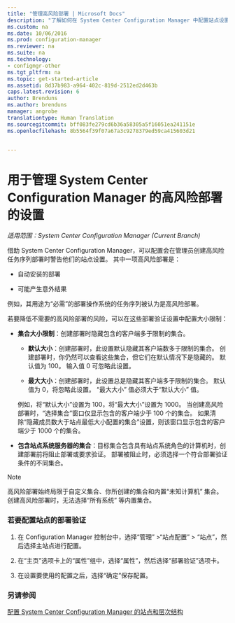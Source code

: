 ```yaml
---
title: "管理高风险部署 | Microsoft Docs"
description: "了解如何在 System Center Configuration Manager 中配置站点设置以便在管理员创建高风险部署时警告他们。"
ms.custom: na
ms.date: 10/06/2016
ms.prod: configuration-manager
ms.reviewer: na
ms.suite: na
ms.technology:
- configmgr-other
ms.tgt_pltfrm: na
ms.topic: get-started-article
ms.assetid: 8d37b983-a964-402c-819d-2512ed2d463b
caps.latest.revision: 6
author: Brenduns
ms.author: brenduns
manager: angrobe
translationtype: Human Translation
ms.sourcegitcommit: bff083fe279cd6b36a58305a5f16051ea241151e
ms.openlocfilehash: 8b5564f39f07a67a3c9278379ed59ca415603d21


---
```

# <a name="settings-to-manage-high-risk-deployments-for-system-center-configuration-manager"></a>用于管理 System Center Configuration Manager 的高风险部署的设置

*适用范围：System Center Configuration Manager (Current Branch)*


借助 System Center Configuration Manager，可以配置会在管理员创建高风险任务序列部署时警告他们的站点设置。 其中一项高风险部署是：  

-   自动安装的部署  

-   可能产生意外结果  

 例如，其用途为“必需”的部署操作系统的任务序列被认为是高风险部署。  

 若要降低不需要的高风险部署的风险，可以在这些部署验证设置中配置大小限制：  

-   **集合大小限制**：创建部署时隐藏包含的客户端多于限制的集合。  

    -   **默认大小**：创建部署时，此设置默认隐藏其客户端数多于限制的集合。 创建部署时，你仍然可以查看这些集合，但它们在默认情况下是隐藏的。 默认值为 100。 输入值 0 可忽略此设置。  

    -   **最大大小**：创建部署时，此设置总是隐藏其客户端多于限制的集合。 默认值为 0，将忽略此设置。 “最大大小”  值必须大于“默认大小”  值。  

     例如，将“默认大小”设置为 100，将“最大大小”设置为 1000。 当创建高风险部署时，“选择集合”窗口仅显示包含的客户端少于 100 个的集合。 如果清除“隐藏成员数大于站点最低大小配置的集合”设置，则该窗口显示包含的客户端少于 1000 个的集合。  

-   **包含站点系统服务器的集合**：目标集合包含具有站点系统角色的计算机时，创建部署前将阻止部署或要求验证。 部署被阻止时，必须选择一个符合部署验证条件的不同集合。  

> [!NOTE]  
>  高风险部署始终局限于自定义集合、你所创建的集合和内置“未知计算机”  集合。 创建高风险部署时，无法选择“所有系统” 等内置集合。  

### <a name="to-configure-deployment-verification-for-a-site"></a>若要配置站点的部署验证  

1.  在 Configuration Manager 控制台中，选择“管理” >“站点配置” > “站点”，然后选择主站点进行配置。  

2.  在“主页”选项卡上的“属性”组中，选择“属性”，然后选择“部署验证”选项卡。  

3.  在设置要使用的配置之后，选择“确定”保存配置。  

### <a name="see-also"></a>另请参阅  
 [配置 System Center Configuration Manager 的站点和层次结构](../../core/servers/deploy/configure/configure-sites-and-hierarchies.md)



<!--HONumber=Dec16_HO3-->



